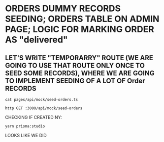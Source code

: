 # ORDERS DUMMY RECORDS SEEDING; ORDERS TABLE ON ADMIN PAGE; LOGIC FOR MARKING ORDER AS "delivered"

## LET'S WRITE "TEMPORARRY" ROUTE (WE ARE GOING TO USE THAT ROUTE ONLY ONCE TO SEED SOME RECORDS), WHERE WE ARE GOING TO IMPLEMENT SEEDING OF A LOT OF Order RECORDS

```
cat pages/api/mock/seed-orders.ts
```

```
http GET :3000/api/mock/seed-orders
```

CHECKING IF CREATED NY:

```
yarn prisma:studio
```

LOOKS LIKE WE DID